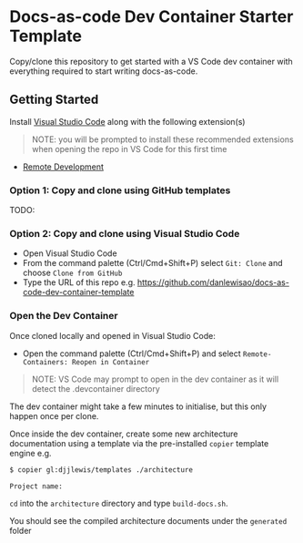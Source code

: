 # Docs-as-code Dev Container Starter Template

Copy/clone this repository to get started with a VS Code dev container with everything required to start writing docs-as-code.

## Getting Started

Install [Visual Studio Code](https://code.visualstudio.com/Download) along with the following extension(s)

> NOTE: you will be prompted to install these recommended extensions when opening the repo in VS Code for this first time

- [Remote Development](https://marketplace.visualstudio.com/items?itemName=ms-vscode-remote.vscode-remote-extensionpack)

### Option 1: Copy and clone using GitHub templates

TODO:

### Option 2: Copy and clone using Visual Studio Code

- Open Visual Studio Code
- From the command palette (Ctrl/Cmd+Shift+P) select `Git: Clone` and choose `Clone from GitHub`
- Type the URL of this repo e.g. https://github.com/danlewisao/docs-as-code-dev-container-template

### Open the Dev Container

Once cloned locally and opened in Visual Studio Code:

- Open the command palette (Ctrl/Cmd+Shift+P) and select `Remote-Containers: Reopen in Container`

> NOTE: VS Code may prompt to open in the dev container as it will detect the .devcontainer directory

The dev container might take a few minutes to initialise, but this only happen once per clone.

Once inside the dev container, create some new architecture documentation using a template via the pre-installed
`copier` template engine e.g.

```bash
$ copier gl:djjlewis/templates ./architecture

Project name: 
```

`cd` into the `architecture` directory and type `build-docs.sh`.

You should see the compiled architecture documents under the `generated` folder